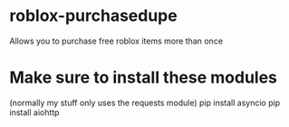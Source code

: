 # roblox-purchasedupe
Allows you to purchase free roblox items more than once

# Make sure to install these modules
(normally my stuff only uses the requests module)
pip install asyncio
pip install aiohttp
